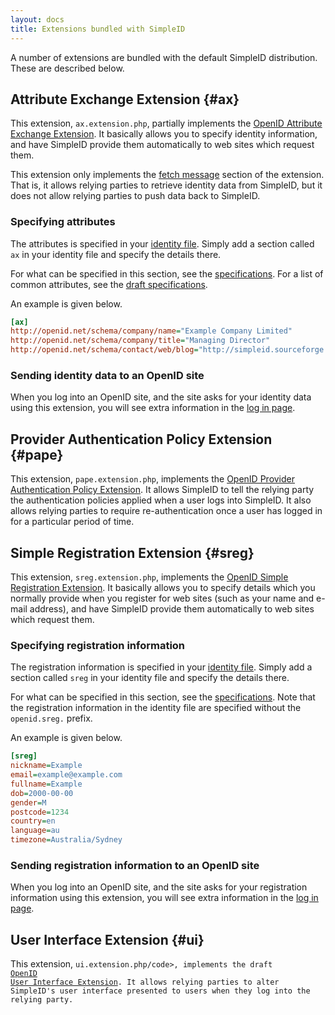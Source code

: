 ```yaml
---
layout: docs
title: Extensions bundled with SimpleID
---
```


A number of extensions are bundled with the default SimpleID distribution.  These are described below.

## Attribute Exchange Extension    {#ax}

This extension, <code>ax.extension.php</code>, partially implements the [OpenID Attribute Exchange Extension](http://openid.net/specs/openid-attribute-exchange-1_0.html).  It basically allows you to specify identity information, and have SimpleID provide them automatically to web sites which request them.

This extension only implements the [fetch message](http://openid.net/specs/openid-attribute-exchange-1_0.html#fetch) section of the extension.  That is, it allows relying parties to retrieve identity data from SimpleID, but it does not allow relying parties to push data back to SimpleID.

### Specifying attributes

The attributes is specified in your [identity file](/docs/2/identity-files).  Simply add a section called <code>ax</code> in your identity file and specify the details there.

For what can be specified in this section, see the [specifications](http://openid.net/specs/openid-attribute-exchange-1_0.html).  For a list of common attributes, see the [draft specifications](http://openid.net/specs/openid-attribute-properties-list-1_0-01.html).

An example is given below.

```ini
[ax]
http://openid.net/schema/company/name="Example Company Limited"
http://openid.net/schema/company/title="Managing Director"
http://openid.net/schema/contact/web/blog="http://simpleid.sourceforge.net/"
```

### Sending identity data to an OpenID site

When you log into an OpenID site, and the site asks for your identity data using this extension, you will see extra information in the [log in page](/docs/2/openid).

## Provider Authentication Policy Extension    {#pape}

This extension, <code>pape.extension.php</code>, implements the [OpenID Provider Authentication Policy Extension](http://openid.net/specs/openid-provider-authentication-policy-extension-1_0.html).  It allows SimpleID to tell the relying party the authentication policies applied when a user logs into SimpleID.  It also allows relying parties to require re-authentication once a user has logged in for a particular period of time.

## Simple Registration Extension    {#sreg}

This extension, <code>sreg.extension.php</code>, implements the [OpenID Simple Registration Extension](http://openid.net/specs/openid-simple-registration-extension-1_0.html).  It basically allows you to specify details which you normally provide when you register for web sites (such as your name and e-mail address), and have SimpleID provide them automatically to web sites which request them.

### Specifying registration information

The registration information is specified in your [identity file](/docs/2/identity-files).  Simply add a section called <code>sreg</code> in your identity file and specify the details there.

For what can be specified in this section, see the [specifications](http://openid.net/specs/openid-simple-registration-extension-1_0.html).  Note that the registration information in the identity file are specified without the <code>openid.sreg.</code> prefix.

An example is given below.

```ini
[sreg]
nickname=Example
email=example@example.com
fullname=Example
dob=2000-00-00
gender=M
postcode=1234
country=en
language=au
timezone=Australia/Sydney
```

### Sending registration information to an OpenID site

When you log into an OpenID site, and the site asks for your registration information using this extension, you will see extra information in the [log in page](/docs/2/openid).


## User Interface Extension   {#ui}

This extension, <code>ui.extension.php/code>, implements the draft [OpenID User Interface Extension](http://svn.openid.net/repos/specifications/user_interface/1.0/trunk/openid-user-interface-extension-1_0.html).  It allows relying parties to alter SimpleID's user interface presented to users when they log into the relying party.

